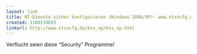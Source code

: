 ```yaml
---
layout: link
title: NT-Dienste sicher konfigurieren (Windows 2000/XP)- www.ntsvcfg.de - Anleitung von Frank Kaune
created: 1100134693
linkurl: http://www.ntsvcfg.de/kss_xp/kss_xp.html
---
```

Verflucht seien diese “Security” Programme!
